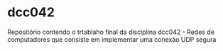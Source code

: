 # dcc042
Repositório contendo o trtablaho final da disciplina dcc042 - Redes de computadores que consiste em implementar uma conexão UDP segura
